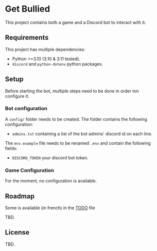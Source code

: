 # Get Bullied

This project contains both a game and a Discord bot to interact with it.

## Requirements

This project has multiple dependencies:
- Python >=3.10 (3.10 & 3.11 tested).
- `discord` and `python-dotenv` python packages.

## Setup

Before starting the bot, multiple steps need to be done in order ton configure it.
### Bot configuration
A `config/` folder needs to be created.
The folder contains the following configuration:
- `admins.txt` containing a list of the bot admins' discord id on each line.

The `env.example` file needs to be renamed `.env` and contain the following fields:
- `DISCORD_TOKEN` your discord bot token.

### Game Configuration
For the moment, no configuration is available.

## Roadmap

Some is available (in french) in the [TODO](./TODO.md) file

TBD.

## License

TBD.